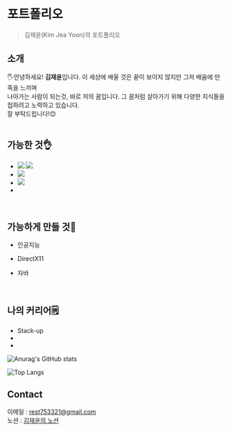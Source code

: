 # **포트폴리오**
>김재윤(Kim Jea Yoon)의 포트폴리오
## 소개
🖐️안녕하세요! **김재윤**입니다. 이 세상에 배울 것은 끝이 보이지 않지만 그저 배움에 만족을 느끼며<br> 나아가는 사람이 되는것, 바로 저의 꿈입니다. 그 꿈처럼 살아가기 위해 다양한 지식들을 접하려고 노력하고 있습니다. <br>
잘 부탁드립니다!😊
<br>
<br>
## 가능한 것👌
* **<img src="https://img.shields.io/badge/-75acff.svg?style=plastic&logo=c&logoColor=f9fbfe"/> <img src="https://img.shields.io/badge/-75acff.svg?style=plastic&logo=cplusplus&logoColor=f9fbfe"/>**
* **<img src="https://img.shields.io/badge/Win32-75acff.svg?style=plastic&logo=gitforwindows&logoColor=f9fbfe"/>**
* **<img src="https://img.shields.io/badge/-75acff.svg?style=plastic&logo=python&logoColor=f9fbfe"/>**
* 
<br>

## 가능하게 만들 것👊
* 인공지능
* DirectX11
* 자바

  <br>

## 나의 커리어🗒
* Stack-up
*
* 

![Anurag's GitHub stats](https://github-readme-stats.vercel.app/api?username=LemonHater&show_icons=true&theme=radical)

![Top Langs](https://github-readme-stats.vercel.app/api/top-langs/?username=LemonHater&layout=compact)
## Contact
이메일 : rest753321@gmail.com<br>
노션 : [김재윤의 노션](https://www.notion.so/111284dc854580d282d8d752b3826120?pvs=4)

